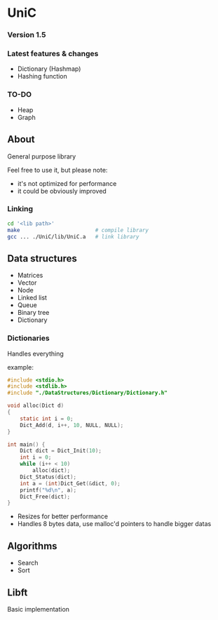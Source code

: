 # UniC

### Version 1.5

### Latest features & changes

- Dictionary (Hashmap)
- Hashing function

### TO-DO

- Heap
- Graph

## About

General purpose library

Feel free to use it, but please note:

- it's not optimized for performance
- it could be obviously improved

### Linking

```sh
cd '<lib path>'
make						# compile library
gcc ... ./UniC/lib/UniC.a	# link library
```

## Data structures

- Matrices
- Vector
- Node
- Linked list
- Queue
- Binary tree
- Dictionary

### Dictionaries

Handles everything

example:

```c
#include <stdio.h>
#include <stdlib.h>
#include "./DataStructures/Dictionary/Dictionary.h"

void alloc(Dict d)
{
	static int i = 0;
	Dict_Add(d, i++, 10, NULL, NULL);
}

int main() {
	Dict dict = Dict_Init(10);
	int i = 0;
	while (i++ < 10)
		alloc(dict);
	Dict_Status(dict);
	int a = (int)Dict_Get(&dict, 0);
	printf("%d\n", a);
	Dict_Free(dict);
}

```

- Resizes for better performance
- Handles 8 bytes data, use malloc'd pointers to handle bigger datas

## Algorithms

- Search
- Sort

## Libft

Basic implementation

